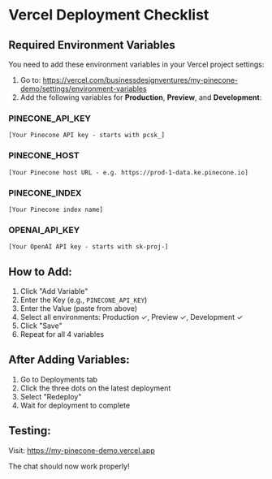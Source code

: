 # Vercel Deployment Checklist

## Required Environment Variables

You need to add these environment variables in your Vercel project settings:

1. Go to: https://vercel.com/businessdesignventures/my-pinecone-demo/settings/environment-variables
2. Add the following variables for **Production**, **Preview**, and **Development**:

### PINECONE_API_KEY
```
[Your Pinecone API key - starts with pcsk_]
```

### PINECONE_HOST  
```
[Your Pinecone host URL - e.g. https://prod-1-data.ke.pinecone.io]
```

### PINECONE_INDEX
```
[Your Pinecone index name]
```

### OPENAI_API_KEY
```
[Your OpenAI API key - starts with sk-proj-]
```

## How to Add:

1. Click "Add Variable"
2. Enter the Key (e.g., `PINECONE_API_KEY`)
3. Enter the Value (paste from above)
4. Select all environments: Production ✓, Preview ✓, Development ✓
5. Click "Save"
6. Repeat for all 4 variables

## After Adding Variables:

1. Go to Deployments tab
2. Click the three dots on the latest deployment
3. Select "Redeploy"
4. Wait for deployment to complete

## Testing:

Visit: https://my-pinecone-demo.vercel.app

The chat should now work properly!